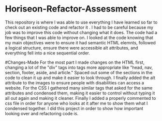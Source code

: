 # Horiseon-Refactor-Assessment
This repository is where I was able to use everything I have learned so far to check out an existing code and refactor it . I had to be careful because my job was to improve this code without changing what it does. The code had a few things that I was able to improve on. I looked at the code knowing that my main objectives were to ensure it had semantic HTML elemnts, followed a logical structure, ensure there were accessible alt attributes, and everything fell into a nice sequential order.

#Changes-Made
For the most part I made changes on the HTML first, changing a lot of the "div" tags into tags more appropriate like "head, nav, section, footer, aside, and article." Spaced out some of the sections in the code to clean it up and make it easier to look through. I finally added the alt attribute to the images to ensure people with disabilities can access a website. For the CSS I gathered many similar tags that asked for the same attributes and condensed them, making it easier to control without typing it all out again and making it cleaner. Finally I added a properly commented to css file in order for anyone who looks at it after me to show them what I condensed together. I did this project in order to show how important looking over and refactoring code is.
